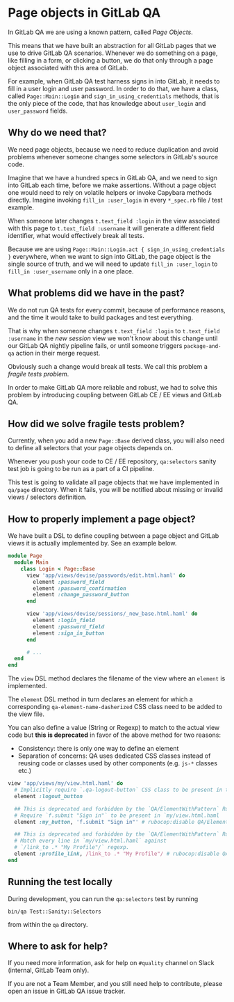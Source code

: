 # Page objects in GitLab QA

In GitLab QA we are using a known pattern, called _Page Objects_.

This means that we have built an abstraction for all GitLab pages that we use
to drive GitLab QA scenarios. Whenever we do something on a page, like filling
in a form, or clicking a button, we do that only through a page object
associated with this area of GitLab.

For example, when GitLab QA test harness signs in into GitLab, it needs to fill
in a user login and user password. In order to do that, we have a class, called
`Page::Main::Login` and `sign_in_using_credentials` methods, that is the only
piece of the code, that has knowledge about `user_login` and `user_password`
fields.

## Why do we need that?

We need page objects, because we need to reduce duplication and avoid problems
whenever someone changes some selectors in GitLab's source code.

Imagine that we have a hundred specs in GitLab QA, and we need to sign into
GitLab each time, before we make assertions. Without a page object one would
need to rely on volatile helpers or invoke Capybara methods directly. Imagine
invoking `fill_in :user_login` in every `*_spec.rb` file / test example.

When someone later changes `t.text_field :login` in the view associated with
this page to `t.text_field :username` it will generate a different field
identifier, what would effectively break all tests.

Because we are using `Page::Main::Login.act { sign_in_using_credentials }`
everywhere, when we want to sign into GitLab, the page object is the single
source of truth, and we will need to update `fill_in :user_login`
to `fill_in :user_username` only in a one place.

## What problems did we have in the past?

We do not run QA tests for every commit, because of performance reasons, and
the time it would take to build packages and test everything.

That is why when someone changes `t.text_field :login` to
`t.text_field :username` in the _new session_ view we won't know about this
change until our GitLab QA nightly pipeline fails, or until someone triggers
`package-and-qa` action in their merge request.

Obviously such a change would break all tests. We call this problem a _fragile
tests problem_.

In order to make GitLab QA more reliable and robust, we had to solve this
problem by introducing coupling between GitLab CE / EE views and GitLab QA.

## How did we solve fragile tests problem?

Currently, when you add a new `Page::Base` derived class, you will also need to
define all selectors that your page objects depends on.

Whenever you push your code to CE / EE repository, `qa:selectors` sanity test
job is going to be run as a part of a CI pipeline.

This test is going to validate all page objects that we have implemented in
`qa/page` directory. When it fails, you will be notified about missing
or invalid views / selectors definition.

## How to properly implement a page object?

We have built a DSL to define coupling between a page object and GitLab views
it is actually implemented by. See an example below.

```ruby
module Page
  module Main
    class Login < Page::Base
      view 'app/views/devise/passwords/edit.html.haml' do
        element :password_field
        element :password_confirmation
        element :change_password_button
      end

      view 'app/views/devise/sessions/_new_base.html.haml' do
        element :login_field
        element :password_field
        element :sign_in_button
      end

      # ...
  end
end
```

The `view` DSL method declares the filename of the view where an
`element` is implemented.

The `element` DSL method in turn declares an element for which a corresponding
`qa-element-name-dasherized` CSS class need to be added to the view file.

You can also define a value (String or Regexp) to match to the actual view
code but **this is deprecated** in favor of the above method for two reasons:

- Consistency: there is only one way to define an element
- Separation of concerns: QA uses dedicated CSS classes instead of reusing code
  or classes used by other components (e.g. `js-*` classes etc.)

```ruby
view 'app/views/my/view.html.haml' do
  # Implicitly require `.qa-logout-button` CSS class to be present in the view
  element :logout_button

  ## This is deprecated and forbidden by the `QA/ElementWithPattern` RuboCop cop.
  # Require `f.submit "Sign in"` to be present in `my/view.html.haml
  element :my_button, 'f.submit "Sign in"' # rubocop:disable QA/ElementWithPattern

  ## This is deprecated and forbidden by the `QA/ElementWithPattern` RuboCop cop.
  # Match every line in `my/view.html.haml` against
  # `/link_to .* "My Profile"/` regexp.
  element :profile_link, /link_to .* "My Profile"/ # rubocop:disable QA/ElementWithPattern
end
```

## Running the test locally

During development, you can run the `qa:selectors` test by running

```shell
bin/qa Test::Sanity::Selectors
```

from within the `qa` directory.

## Where to ask for help?

If you need more information, ask for help on `#quality` channel on Slack
(internal, GitLab Team only).

If you are not a Team Member, and you still need help to contribute, please
open an issue in GitLab QA issue tracker.
